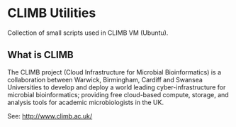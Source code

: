 # CLIMB Utilities

Collection of small scripts used in CLIMB VM (Ubuntu).

## What is CLIMB
The CLIMB project (Cloud Infrastructure for Microbial Bioinformatics) is a collaboration between Warwick, Birmingham, Cardiff and Swansea Universities to develop and deploy a world leading cyber-infrastructure for microbial bioinformatics; providing free cloud-based compute, storage, and analysis tools for academic microbiologists in the UK.

See: http://www.climb.ac.uk/
